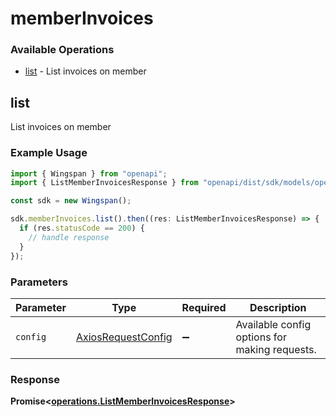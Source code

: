 # memberInvoices

### Available Operations

* [list](#list) - List invoices on member

## list

List invoices on member

### Example Usage

```typescript
import { Wingspan } from "openapi";
import { ListMemberInvoicesResponse } from "openapi/dist/sdk/models/operations";

const sdk = new Wingspan();

sdk.memberInvoices.list().then((res: ListMemberInvoicesResponse) => {
  if (res.statusCode == 200) {
    // handle response
  }
});
```

### Parameters

| Parameter                                                    | Type                                                         | Required                                                     | Description                                                  |
| ------------------------------------------------------------ | ------------------------------------------------------------ | ------------------------------------------------------------ | ------------------------------------------------------------ |
| `config`                                                     | [AxiosRequestConfig](https://axios-http.com/docs/req_config) | :heavy_minus_sign:                                           | Available config options for making requests.                |


### Response

**Promise<[operations.ListMemberInvoicesResponse](../../models/operations/listmemberinvoicesresponse.md)>**

